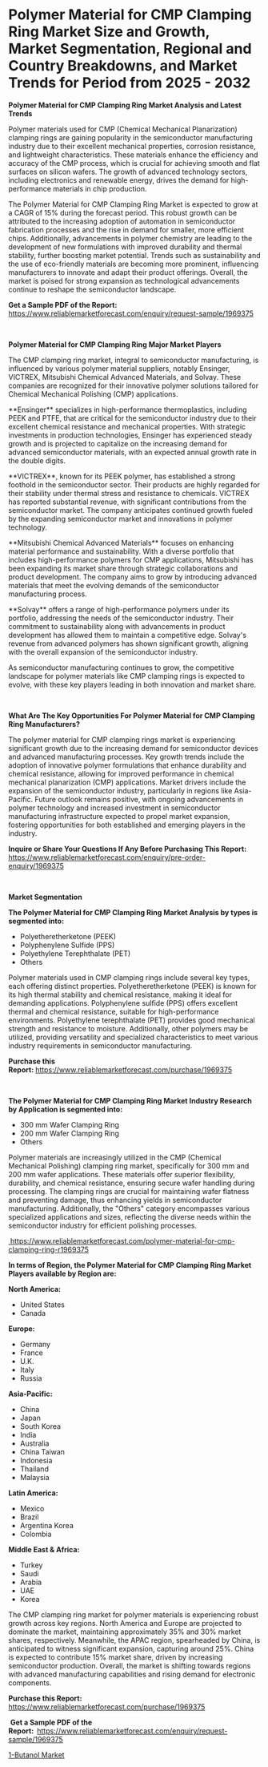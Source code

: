 <p><h1>Polymer Material for CMP Clamping Ring Market Size and Growth, Market Segmentation, Regional and Country Breakdowns, and Market Trends for Period from 2025 -  2032</h1></p><p><strong>Polymer Material for CMP Clamping Ring Market Analysis and Latest Trends</strong></p>
<p><p>Polymer materials used for CMP (Chemical Mechanical Planarization) clamping rings are gaining popularity in the semiconductor manufacturing industry due to their excellent mechanical properties, corrosion resistance, and lightweight characteristics. These materials enhance the efficiency and accuracy of the CMP process, which is crucial for achieving smooth and flat surfaces on silicon wafers. The growth of advanced technology sectors, including electronics and renewable energy, drives the demand for high-performance materials in chip production.</p><p>The Polymer Material for CMP Clamping Ring Market is expected to grow at a CAGR of 15% during the forecast period. This robust growth can be attributed to the increasing adoption of automation in semiconductor fabrication processes and the rise in demand for smaller, more efficient chips. Additionally, advancements in polymer chemistry are leading to the development of new formulations with improved durability and thermal stability, further boosting market potential. Trends such as sustainability and the use of eco-friendly materials are becoming more prominent, influencing manufacturers to innovate and adapt their product offerings. Overall, the market is poised for strong expansion as technological advancements continue to reshape the semiconductor landscape.</p></p>
<p><strong>Get a Sample PDF of the Report:&nbsp;</strong> <a href="https://www.reliablemarketforecast.com/enquiry/request-sample/1969375?utm_campaign=2272&utm_medium=2&utm_source=Github&utm_content=ia&utm_term=04022025&utm_id=polymer-material-for-cmp-clamping-ring">https://www.reliablemarketforecast.com/enquiry/request-sample/1969375</a></p>
<p>&nbsp;</p>
<p><strong>Polymer Material for CMP Clamping Ring Major Market Players</strong></p>
<p><p>The CMP clamping ring market, integral to semiconductor manufacturing, is influenced by various polymer material suppliers, notably Ensinger, VICTREX, Mitsubishi Chemical Advanced Materials, and Solvay. These companies are recognized for their innovative polymer solutions tailored for Chemical Mechanical Polishing (CMP) applications.</p><p>**Ensinger** specializes in high-performance thermoplastics, including PEEK and PTFE, that are critical for the semiconductor industry due to their excellent chemical resistance and mechanical properties. With strategic investments in production technologies, Ensinger has experienced steady growth and is projected to capitalize on the increasing demand for advanced semiconductor materials, with an expected annual growth rate in the double digits.</p><p>**VICTREX**, known for its PEEK polymer, has established a strong foothold in the semiconductor sector. Their products are highly regarded for their stability under thermal stress and resistance to chemicals. VICTREX has reported substantial revenue, with significant contributions from the semiconductor market. The company anticipates continued growth fueled by the expanding semiconductor market and innovations in polymer technology.</p><p>**Mitsubishi Chemical Advanced Materials** focuses on enhancing material performance and sustainability. With a diverse portfolio that includes high-performance polymers for CMP applications, Mitsubishi has been expanding its market share through strategic collaborations and product development. The company aims to grow by introducing advanced materials that meet the evolving demands of the semiconductor manufacturing process.</p><p>**Solvay** offers a range of high-performance polymers under its portfolio, addressing the needs of the semiconductor industry. Their commitment to sustainability along with advancements in product development has allowed them to maintain a competitive edge. Solvay's revenue from advanced polymers has shown significant growth, aligning with the overall expansion of the semiconductor industry.</p><p>As semiconductor manufacturing continues to grow, the competitive landscape for polymer materials like CMP clamping rings is expected to evolve, with these key players leading in both innovation and market share.</p></p>
<p>&nbsp;</p>
<p><strong>What Are The Key Opportunities For Polymer Material for CMP Clamping Ring Manufacturers?</strong></p>
<p><p>The polymer material for CMP clamping rings market is experiencing significant growth due to the increasing demand for semiconductor devices and advanced manufacturing processes. Key growth trends include the adoption of innovative polymer formulations that enhance durability and chemical resistance, allowing for improved performance in chemical mechanical planarization (CMP) applications. Market drivers include the expansion of the semiconductor industry, particularly in regions like Asia-Pacific. Future outlook remains positive, with ongoing advancements in polymer technology and increased investment in semiconductor manufacturing infrastructure expected to propel market expansion, fostering opportunities for both established and emerging players in the industry.</p></p>
<p><strong>Inquire or Share Your Questions If Any Before Purchasing This Report:</strong> <a href="https://www.reliablemarketforecast.com/enquiry/pre-order-enquiry/1969375?utm_campaign=2272&utm_medium=2&utm_source=Github&utm_content=ia&utm_term=04022025&utm_id=polymer-material-for-cmp-clamping-ring">https://www.reliablemarketforecast.com/enquiry/pre-order-enquiry/1969375</a></p>
<p>&nbsp;</p>
<p><strong>Market Segmentation</strong></p>
<p><strong>The Polymer Material for CMP Clamping Ring Market Analysis by types is segmented into:</strong></p>
<p><ul><li>Polyetheretherketone (PEEK)</li><li>Polyphenylene Sulfide (PPS)</li><li>Polyethylene Terephthalate (PET)</li><li>Others</li></ul></p>
<p><p>Polymer materials used in CMP clamping rings include several key types, each offering distinct properties. Polyetheretherketone (PEEK) is known for its high thermal stability and chemical resistance, making it ideal for demanding applications. Polyphenylene sulfide (PPS) offers excellent thermal and chemical resistance, suitable for high-performance environments. Polyethylene terephthalate (PET) provides good mechanical strength and resistance to moisture. Additionally, other polymers may be utilized, providing versatility and specialized characteristics to meet various industry requirements in semiconductor manufacturing.</p></p>
<p><strong>Purchase this Report:&nbsp;</strong><a href="https://www.reliablemarketforecast.com/purchase/1969375?utm_campaign=2272&utm_medium=2&utm_source=Github&utm_content=ia&utm_term=04022025&utm_id=polymer-material-for-cmp-clamping-ring">https://www.reliablemarketforecast.com/purchase/1969375</a></p>
<p>&nbsp;</p>
<p><strong>The Polymer Material for CMP Clamping Ring Market Industry Research by Application is segmented into:</strong></p>
<p><ul><li>300 mm Wafer Clamping Ring</li><li>200 mm Wafer Clamping Ring</li><li>Others</li></ul></p>
<p><p>Polymer materials are increasingly utilized in the CMP (Chemical Mechanical Polishing) clamping ring market, specifically for 300 mm and 200 mm wafer applications. These materials offer superior flexibility, durability, and chemical resistance, ensuring secure wafer handling during processing. The clamping rings are crucial for maintaining wafer flatness and preventing damage, thus enhancing yields in semiconductor manufacturing. Additionally, the "Others" category encompasses various specialized applications and sizes, reflecting the diverse needs within the semiconductor industry for efficient polishing processes.</p></p>
<p><a href="https://www.reliablemarketforecast.com/polymer-material-for-cmp-clamping-ring-r1969375?utm_campaign=2272&utm_medium=2&utm_source=Github&utm_content=ia&utm_term=04022025&utm_id=polymer-material-for-cmp-clamping-ring">&nbsp;https://www.reliablemarketforecast.com/polymer-material-for-cmp-clamping-ring-r1969375</a></p>
<p><strong>In terms of Region, the Polymer Material for CMP Clamping Ring Market Players available by Region are:</strong></p>
<p>
    <p> <strong> North America: </strong>
        <ul>
            <li>United States</li>
            <li>Canada</li>
        </ul>
        </p> 
    <p> <strong> Europe: </strong>
        <ul>
            <li>Germany</li>
            <li>France</li>
            <li>U.K.</li>
            <li>Italy</li>
            <li>Russia</li>
        </ul>
        </p> 
    <p> <strong> Asia-Pacific: </strong>
        <ul>
            <li>China</li>
            <li>Japan</li>
            <li>South Korea</li>
            <li>India</li>
            <li>Australia</li>
            <li>China Taiwan</li>
            <li>Indonesia</li>
            <li>Thailand</li>
            <li>Malaysia</li>
        </ul>
        </p> 
    <p> <strong> Latin America: </strong>
        <ul>
            <li>Mexico</li>
            <li>Brazil</li>
            <li>Argentina Korea</li>
            <li>Colombia</li>
        </ul>
        </p> 
    <p> <strong> Middle East & Africa: </strong>
        <ul>
            <li>Turkey</li>
            <li>Saudi</li>
            <li>Arabia</li>
            <li>UAE</li>
            <li>Korea</li>
        </ul>
    </p>
    </p>
<p><p>The CMP clamping ring market for polymer materials is experiencing robust growth across key regions. North America and Europe are projected to dominate the market, maintaining approximately 35% and 30% market shares, respectively. Meanwhile, the APAC region, spearheaded by China, is anticipated to witness significant expansion, capturing around 25%. China is expected to contribute 15% market share, driven by increasing semiconductor production. Overall, the market is shifting towards regions with advanced manufacturing capabilities and rising demand for electronic components.</p></p>
<p><strong>Purchase this Report: </strong><a href="https://www.reliablemarketforecast.com/purchase/1969375?utm_campaign=2272&utm_medium=2&utm_source=Github&utm_content=ia&utm_term=04022025&utm_id=polymer-material-for-cmp-clamping-ring">https://www.reliablemarketforecast.com/purchase/1969375</a></p>
<p>&nbsp;<strong>Get a Sample PDF of the Report:&nbsp;&nbsp;</strong><a href="https://www.reliablemarketforecast.com/enquiry/request-sample/1969375?utm_campaign=2272&utm_medium=2&utm_source=Github&utm_content=ia&utm_term=04022025&utm_id=polymer-material-for-cmp-clamping-ring">https://www.reliablemarketforecast.com/enquiry/request-sample/1969375</a></p>
<p><strong></strong></p>
<p><p><a href="https://github.com/AlisaRowe24/Market-Research-Report-List-1/blob/main/1-butanol-market.md?utm_campaign=2272&utm_medium=2&utm_source=Github&utm_content=ia&utm_term=04022025&utm_id=polymer-material-for-cmp-clamping-ring">1-Butanol Market</a></p></p>